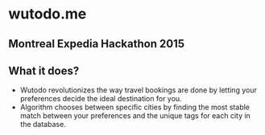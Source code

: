 # wutodo.me
Montreal Expedia Hackathon 2015
--------------------------------

What it does?
--------------------------------
* Wutodo revolutionizes the way travel bookings are done by letting your preferences decide the ideal destination for you.
* Algorithm chooses between specific cities by finding the most stable match between your preferences and the unique tags for each city in the database.
